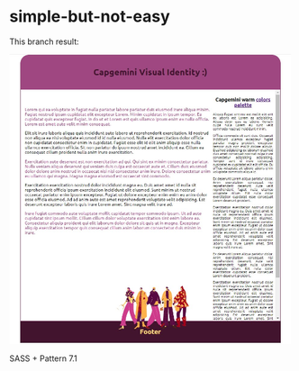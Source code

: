 # simple-but-not-easy

This branch result:

<img src="./assets/this-branch/result.jpg" width="500" />

SASS + Pattern 7.1
